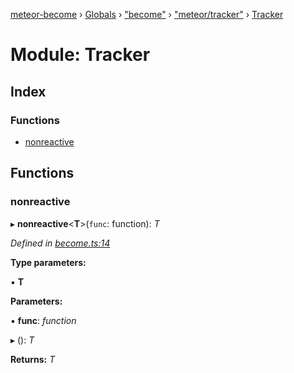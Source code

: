 [meteor-become](../README.md) › [Globals](../globals.md) › ["become"](_become_.md) › ["meteor/tracker"](_become_._meteor_tracker_.md) › [Tracker](_become_._meteor_tracker_.tracker.md)

# Module: Tracker

## Index

### Functions

* [nonreactive](_become_._meteor_tracker_.tracker.md#nonreactive)

## Functions

###  nonreactive

▸ **nonreactive**<**T**>(`func`: function): *T*

*Defined in [become.ts:14](https://github.com/epfl-idevelop/meteor-become/blob/rewrite/as-npm-package/become.ts#L14)*

**Type parameters:**

▪ **T**

**Parameters:**

▪ **func**: *function*

▸ (): *T*

**Returns:** *T*
